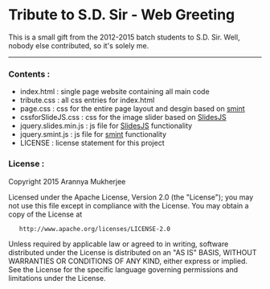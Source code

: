 # Tribute to S.D. Sir - Web Greeting
This is a small gift from the 2012-2015 batch students to S.D. Sir.
Well, nobody else contributed, so it's solely me.

--------------------

### Contents :

- index.html : single page website containing all main code
- tribute.css : all css entries for index.html
- page.css : css for the entire page layout and desgin based on [smint]
- cssforSlideJS.css : css for the image slider based on [SlidesJS]
- jquery.slides.min.js : js file for [SlidesJS] functionality
- jquery.smint.js : js file for [smint] functionality
- LICENSE : license statement for this project

### License :

  Copyright 2015 Arannya Mukherjee

   Licensed under the Apache License, Version 2.0 (the "License");
   you may not use this file except in compliance with the License.
   You may obtain a copy of the License at

       http://www.apache.org/licenses/LICENSE-2.0

   Unless required by applicable law or agreed to in writing, software
   distributed under the License is distributed on an "AS IS" BASIS,
   WITHOUT WARRANTIES OR CONDITIONS OF ANY KIND, either express or implied.
   See the License for the specific language governing permissions and
   limitations under the License.


[smint]:https://github.com/rabmyself/smint
[SlidesJS]:https://github.com/nathansearles/Slides/tree/SlidesJS-3
